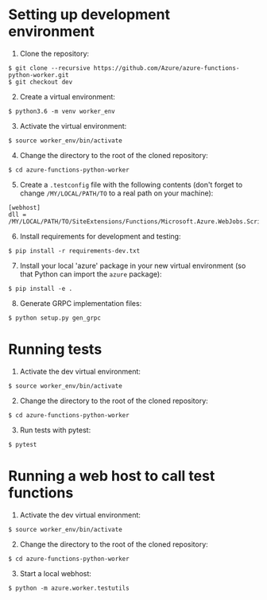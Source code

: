 # Setting up development environment

1. Clone the repository:

```shell
$ git clone --recursive https://github.com/Azure/azure-functions-python-worker.git
$ git checkout dev
```

2. Create a virtual environment:

```shell
$ python3.6 -m venv worker_env
```

3. Activate the virtual environment:

```shell
$ source worker_env/bin/activate
```

4. Change the directory to the root of the cloned repository:

```shell
$ cd azure-functions-python-worker
```

5. Create a `.testconfig` file with the following contents (don't forget
   to change `/MY/LOCAL/PATH/TO` to a real path on your machine):

```
[webhost]
dll = /MY/LOCAL/PATH/TO/SiteExtensions/Functions/Microsoft.Azure.WebJobs.Script.WebHost.dll
```

6. Install requirements for development and testing:

```shell
$ pip install -r requirements-dev.txt
```

7. Install your local 'azure' package in your new virtual environment
   (so that Python can import the `azure` package):

```shell
$ pip install -e .
```

8. Generate GRPC implementation files:

```shell
$ python setup.py gen_grpc
```


# Running tests

1. Activate the dev virtual environment:

```shell
$ source worker_env/bin/activate
```

2. Change the directory to the root of the cloned repository:

```shell
$ cd azure-functions-python-worker
```

3. Run tests with pytest:

```shell
$ pytest
```


# Running a web host to call test functions

1. Activate the dev virtual environment:

```shell
$ source worker_env/bin/activate
```

2. Change the directory to the root of the cloned repository:

```shell
$ cd azure-functions-python-worker
```

3. Start a local webhost:

```shell
$ python -m azure.worker.testutils
```
